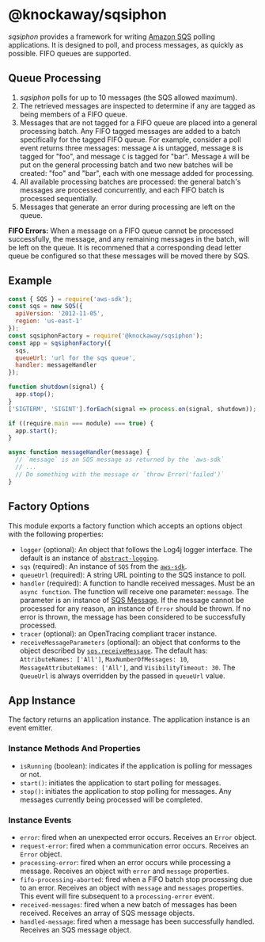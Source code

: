 # @knockaway/sqsiphon

_sqsiphon_ provides a framework for writing [Amazon SQS][sqs] polling
applications. It is designed to poll, and process messages, as quickly as
possible. FIFO queues are supported.

[sqs]: https://aws.amazon.com/sqs/

## Queue Processing

1. _sqsiphon_ polls for up to 10 messages (the SQS allowed maximum).
2. The retrieved messages are inspected to determine if any are tagged as being
   members of a FIFO queue.
3. Messages that are not tagged for a FIFO queue are placed into a general
   processing batch. Any FIFO tagged messages are added to a batch specifically
   for the tagged FIFO queue. For example, consider a poll event returns three
   messages: message `A` is untagged, message `B` is tagged for "foo", and
   message `C` is tagged for "bar". Message `A` will be put on the general
   processing batch and two new batches will be created: "foo" and "bar", each
   with one message added for processing.
4. All available processing batches are processed: the general batch's messages
   are processed concurrently, and each FIFO batch is processed sequentially.
5. Messages that generate an error during processing are left on the queue.

**FIFO Errors:** When a message on a FIFO queue cannot be processed successfully,
the message, and any remaining messages in the batch, will be left on the queue.
It is recommened that a corresponding dead letter queue be configured so that
these messages will be moved there by SQS.

## Example

```js
const { SQS } = require('aws-sdk');
const sqs = new SQS({
  apiVersion: '2012-11-05',
  region: 'us-east-1'
});
const sqsiphonFactory = require('@knockaway/sqsiphon');
const app = sqsiphonFactory({
  sqs,
  queueUrl: 'url for the sqs queue',
  handler: messageHandler
});

function shutdown(signal) {
  app.stop();
}
['SIGTERM', 'SIGINT'].forEach(signal => process.on(signal, shutdown));

if ((require.main === module) === true) {
  app.start();
}

async function messageHandler(message) {
  // `message` is an SQS message as returned by the `aws-sdk`
  // ...
  // Do something with the message or `throw Error('failed')`
}
```

## Factory Options

This module exports a factory function which accepts an options object with the
following properties:

- `logger` (optional): An object that follows the Log4j logger interface.
  The default is an instance of [`abstract-logging`](https://npm.im/abstract-logging).
- `sqs` (required): An instance of `SQS` from the [`aws-sdk`](https://npm.im/aws-sdk).
- `queueUrl` (required): A string URL pointing to the SQS instance to poll.
- `handler` (required): A function to handle received messages. Must be an
  `async function`. The function will receive one parameter: `message`. The
  parameter is an instance of
  [SQS Message](https://docs.aws.amazon.com/AWSSimpleQueueService/latest/APIReference/API_Message.html).
  If the message cannot be processed for any reason, an instance of `Error`
  should be thrown. If no error is thrown, the message has been considered to
  be successfully processed.
- `tracer` (optional): an OpenTracing compliant tracer instance.
- `receiveMessageParameters` (optional): an object that conforms to the object
  described by
  [`sqs.receiveMessage`](https://docs.aws.amazon.com/AWSJavaScriptSDK/latest/AWS/SQS.html#receiveMessage-property).
  The default has: `AttributeNames: ['All']`, `MaxNumberOfMessages: 10`,
  `MessageAttributeNames: ['All']`, and `VisibilityTimeout: 30`. The `QueueUrl`
  is always overridden by the passed in `queueUrl` value.

## App Instance

The factory returns an application instance. The application instance is
an event emitter.

### Instance Methods And Properties

- `isRunning` (boolean): indicates if the application is polling for messages
  or not.
- `start()`: initiates the application to start polling for messages.
- `stop()`: initiates the application to stop polling for messages. Any
  messages currently being processed will be completed.

### Instance Events

- `error`: fired when an unexpected error occurs. Receives an `Error` object.
- `request-error`: fired when a communication error occurs. Receives an
  `Error` object.
- `processing-error`: fired when an error occurs while processing a message.
  Receives an object with `error` and `message` properties.
- `fifo-processing-aborted`: fired when a FIFO batch stop processing due to an
  error. Receives an object with `message` and `messages` properties. This event
  will fire subsequent to a `processing-error` event.
- `received-messages`: fired when a new batch of messages has been received.
  Receives an array of SQS message objects.
- `handled-message`: fired when a message has been successfully handled.
  Receives an SQS message object.
